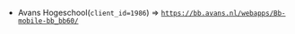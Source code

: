  - Avans Hogeschool(`client_id=1986`) => [`https://bb.avans.nl/webapps/Bb-mobile-bb_bb60/`](https://bb.avans.nl/webapps/Bb-mobile-bb_bb60/)

